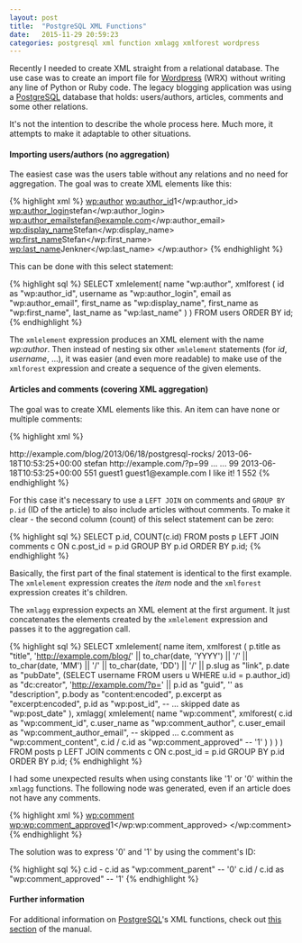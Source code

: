 ```yaml
---
layout: post
title:  "PostgreSQL XML Functions"
date:   2015-11-29 20:59:23
categories: postgresql xml function xmlagg xmlforest wordpress
---
```


Recently I needed to create XML straight from a relational database.
The use case was to create an import file for [Wordpress][wordpress] (WRX)
without writing any line of Python or Ruby code.
The legacy blogging application was using a [PostgreSQL][postgresql] database
that holds: users/authors, articles, comments and some other relations.

It's not the intention to describe the whole process here.
Much more, it attempts to make it adaptable to other situations.

#### Importing users/authors (no aggregation)

The easiest case was the users table without any relations and no need for
aggregation. The goal was to create XML elements like this:

{% highlight xml %}
<wp:author>
  <wp:author_id>1</wp:author_id>
  <wp:author_login>stefan</wp:author_login>
  <wp:author_email>stefan@example.com</wp:author_email>
  <wp:display_name>Stefan</wp:display_name>
  <wp:first_name>Stefan</wp:first_name>
  <wp:last_name>Jenkner</wp:last_name>
</wp:author>
{% endhighlight %}

This can be done with this select statement:

{% highlight sql %}
SELECT xmlelement(
    name "wp:author",
        xmlforest (
          id as "wp:author_id",
          username as "wp:author_login",
          email as "wp:author_email",
          first_name as "wp:display_name",
          first_name as "wp:first_name",
          last_name as "wp:last_name"
          )
        )
FROM users ORDER BY id;
{% endhighlight %}

The `xmlelement` expression produces an XML element with the name *wp:author*.
Then instead of nesting six other `xmlelement` statements (for *id*, *username*,
...), it was easier (and even more readable) to make use of the `xmlforest`
expression and create a sequence of the given elements.

#### Articles and comments (covering XML aggregation)

The goal was to create XML elements like this. An item can have none or
multiple comments:

{% highlight xml %}
<item>
  <title>PostgreSQL rocks!</title>
  <link>http://example.com/blog/2013/06/18/postgresql-rocks/</link>
  <pubDate>2013-06-18T10:53:25+00:00</pubDate>
  <dc:creator>stefan</dc:creator>
  <guid>http://example.com/?p=99</guid>
  <description/>
  <content:encoded>...</content:encoded>
  <excerpt:encoded>...</excerpt:encoded>
  <wp:post_id>99</wp:post_id>
  <!-- ... -->
  <wp:post_date>2013-06-18T10:53:25+00:00</wp:post_date>
  <!-- first comment -->
  <wp:comment>
    <wp:comment_id>551</wp:comment_id>
    <wp:comment_author>guest1</wp:comment_author>
    <wp:comment_author_email>guest1@example.com</wp:comment_author_email>
    <!-- ... -->
    <wp:comment_content>I like it!</wp:comment_content>
    <wp:comment_approved>1</wp:comment_approved>
  </wp:comment>
  <!-- next comment -->
  <wp:comment>
    <wp:comment_id>552</wp:comment_id>
    <!-- ... -->
  </wp:comment>
</item>
{% endhighlight %}

For this case it's necessary to use a `LEFT JOIN` on comments and
`GROUP BY p.id` (ID of the article) to also include articles without comments.
To make it clear - the second column (count) of this select statement can be zero:

{% highlight sql %}
SELECT p.id, COUNT(c.id)
FROM posts p
  LEFT JOIN comments c ON c.post_id = p.id
GROUP BY p.id
ORDER BY p.id;
{% endhighlight %}

Basically, the first part of the final statement is identical to the first
example. The `xmlelement` expression creates the *item* node and the
`xmlforest` expression creates it's children.

The `xmlagg` expression expects an XML element at the first argument.
It just concatenates the elements created by the `xmlelement` expression
and passes it to the aggregation call.

{% highlight sql %}
SELECT xmlelement(
    name item,
        xmlforest (
            p.title as "title",
            'http://example.com/blog/' || to_char(date, 'YYYY') || '/' || to_char(date, 'MM') || '/' || to_char(date, 'DD') || '/' || p.slug as "link",
            p.date as "pubDate",
            (SELECT username FROM users u WHERE u.id = p.author_id) as "dc:creator",
            'http://example.com/?p=' || p.id  as "guid",
            '' as "description",
            p.body as "content:encoded",
            p.excerpt as "excerpt:encoded",
            p.id as "wp:post_id",
            -- ... skipped
            date as "wp:post_date"
        ),
        xmlagg(
            xmlelement(
                name "wp:comment",
                xmlforest(
                    c.id as "wp:comment_id",
                    c.user_name as "wp:comment_author",
                    c.user_email as "wp:comment_author_email",
                    -- skipped ...
                    c.comment as "wp:comment_content",
                    c.id / c.id as "wp:comment_approved" -- '1'
                )
            )
        )
    )
FROM posts p
  LEFT JOIN comments c ON c.post_id = p.id
GROUP BY p.id
ORDER BY p.id;
{% endhighlight %}


I had some unexpected results when using constants like '1' or '0' within
the `xmlagg` functions. The following node was generated, even if an
article does not have any comments.

{% highlight xml %}
<wp:comment>
  <wp:wp:comment_approved>1</wp:wp:comment_approved>
</wp:comment>
</item>
{% endhighlight %}

The solution was to express '0' and '1' by using the comment's ID:

{% highlight sql %}
c.id - c.id as "wp:comment_parent" -- '0'
c.id / c.id as "wp:comment_approved" -- '1'
{% endhighlight %}


#### Further information

For additional information on [PostgreSQL][postgresql]'s XML functions,
check out [this section](https://en.wikipedia.org/wiki/PostgreSQL) of
the manual.




[postgresql]: https://www.postgresql.org
[wordpress]: https://www.wordpress.com
